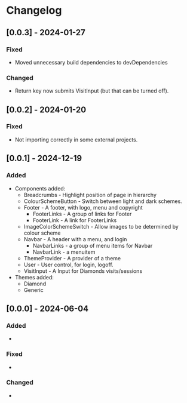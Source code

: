 Changelog
=========

[0.0.3] - 2024-01-27
--------------------

### Fixed
- Moved unnecessary build dependencies to devDependencies

### Changed
- Return key now submits VisitInput (but that can be turned off).


[0.0.2] - 2024-01-20
--------------------

### Fixed
- Not importing correctly in some external projects.


[0.0.1] - 2024-12-19
--------------------
### Added
- Components added:
  - Breadcrumbs - Highlight position of page in hierarchy
  - ColourSchemeButton - Switch between light and dark schemes.
  - Footer - A footer, with logo, menu and copyright
    - FooterLinks - A group of links for Footer
    - FooterLink - A link for FooterLinks
  - ImageColorSchemeSwitch - Allow images to be determined by colour scheme
  - Navbar - A header with a menu, and login
    - NavbarLinks - a group of menu items for Navbar
    - NavbarLink - a menuitem
  - ThemeProvider - A provider of a theme
  - User - User control, for login, logoff.
  - VisitInput - A Input for Diamonds visits/sessions
- Themes added:
  - Diamond
  - Generic


[0.0.0] - 2024-06-04
--------------------

### Added
- 

### Fixed
- 

### Changed
-